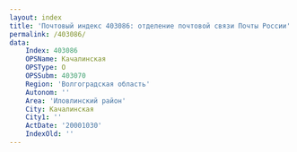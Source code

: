 ```yaml
---
layout: index
title: 'Почтовый индекс 403086: отделение почтовой связи Почты России'
permalink: /403086/
data:
    Index: 403086
    OPSName: Качалинская
    OPSType: О
    OPSSubm: 403070
    Region: 'Волгоградская область'
    Autonom: ''
    Area: 'Иловлинский район'
    City: Качалинская
    City1: ''
    ActDate: '20001030'
    IndexOld: ''
---
```

